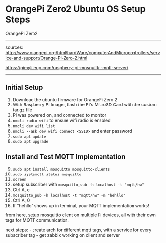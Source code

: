 # OrangePi Zero2 Ubuntu OS Setup Steps
OrangePi Zero2

---
sources:
http://www.orangepi.org/html/hardWare/computerAndMicrocontrollers/service-and-support/Orange-Pi-Zero-2.html

https://pimylifeup.com/raspberry-pi-mosquitto-mqtt-server/

---

## Initial Setup
1. Download the ubuntu firmware for OrangePi Zero 2
2. With Raspberry Pi Imager, flash the Pi's MicroSD Card with the custom tar.gz file
3. Pi was powered on, and connected to monitor
4. `nmcli radio wifi` to ensure wifi radio is enabled
5. `nmcli dev wifi list`
6. `nmcli --ask dev wifi connect <SSID>` and enter password
7. `sudo apt update`
8. `sudo apt upgrade`

## Install and Test MQTT Implementation
9.  `sudo apt install mosquitto mosquitto-clients`
10. `sudo systemctl status mosquitto`
11. `screen`
12. setup subscriber with `mosquitto_sub -h localhost -t "mqtt/hw"`
13. Ctrl A, c
14. `mosquitto_pub -h localhost -t "mqtt/hw" -m "hehllo"`
15. Ctrl A, 0
16. If "hehllo" shows up in terminal, your MQTT implementation works!

from here, setup mosquitto client on multiple Pi devices, all with their own tags for MQTT communication.

next steps:
    - create arch for different mqtt tags, with a service for every subscriber tag
    - get zabbix working on client and server
